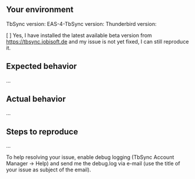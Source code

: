 ## Your environment

TbSync version:
EAS-4-TbSync version:
Thunderbird version:

[ ] Yes, I have installed the latest available beta version from 
https://tbsync.jobisoft.de
and my issue is not yet fixed, I can still reproduce it.


## Expected behavior
...

## Actual behavior
...

## Steps to reproduce
...

To help resolving your issue, enable debug logging (TbSync Account Manager -> Help) and send me the debug.log via e-mail (use the title of your issue as subject of the email).
